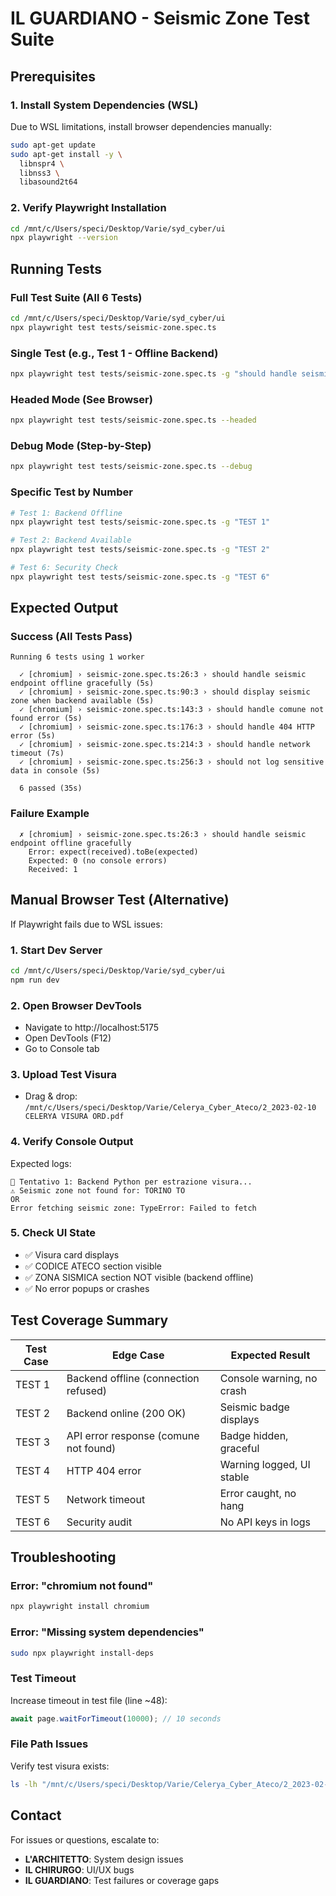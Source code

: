 # IL GUARDIANO - Seismic Zone Test Suite

## Prerequisites

### 1. Install System Dependencies (WSL)
Due to WSL limitations, install browser dependencies manually:

```bash
sudo apt-get update
sudo apt-get install -y \
  libnspr4 \
  libnss3 \
  libasound2t64
```

### 2. Verify Playwright Installation
```bash
cd /mnt/c/Users/speci/Desktop/Varie/syd_cyber/ui
npx playwright --version
```

## Running Tests

### Full Test Suite (All 6 Tests)
```bash
cd /mnt/c/Users/speci/Desktop/Varie/syd_cyber/ui
npx playwright test tests/seismic-zone.spec.ts
```

### Single Test (e.g., Test 1 - Offline Backend)
```bash
npx playwright test tests/seismic-zone.spec.ts -g "should handle seismic endpoint offline gracefully"
```

### Headed Mode (See Browser)
```bash
npx playwright test tests/seismic-zone.spec.ts --headed
```

### Debug Mode (Step-by-Step)
```bash
npx playwright test tests/seismic-zone.spec.ts --debug
```

### Specific Test by Number
```bash
# Test 1: Backend Offline
npx playwright test tests/seismic-zone.spec.ts -g "TEST 1"

# Test 2: Backend Available
npx playwright test tests/seismic-zone.spec.ts -g "TEST 2"

# Test 6: Security Check
npx playwright test tests/seismic-zone.spec.ts -g "TEST 6"
```

## Expected Output

### Success (All Tests Pass)
```
Running 6 tests using 1 worker

  ✓ [chromium] › seismic-zone.spec.ts:26:3 › should handle seismic endpoint offline gracefully (5s)
  ✓ [chromium] › seismic-zone.spec.ts:90:3 › should display seismic zone when backend available (5s)
  ✓ [chromium] › seismic-zone.spec.ts:143:3 › should handle comune not found error (5s)
  ✓ [chromium] › seismic-zone.spec.ts:176:3 › should handle 404 HTTP error (5s)
  ✓ [chromium] › seismic-zone.spec.ts:214:3 › should handle network timeout (7s)
  ✓ [chromium] › seismic-zone.spec.ts:256:3 › should not log sensitive data in console (5s)

  6 passed (35s)
```

### Failure Example
```
  ✗ [chromium] › seismic-zone.spec.ts:26:3 › should handle seismic endpoint offline gracefully
    Error: expect(received).toBe(expected)
    Expected: 0 (no console errors)
    Received: 1
```

## Manual Browser Test (Alternative)

If Playwright fails due to WSL issues:

### 1. Start Dev Server
```bash
cd /mnt/c/Users/speci/Desktop/Varie/syd_cyber/ui
npm run dev
```

### 2. Open Browser DevTools
- Navigate to http://localhost:5175
- Open DevTools (F12)
- Go to Console tab

### 3. Upload Test Visura
- Drag & drop: `/mnt/c/Users/speci/Desktop/Varie/Celerya_Cyber_Ateco/2_2023-02-10 CELERYA VISURA ORD.pdf`

### 4. Verify Console Output
Expected logs:
```
🔧 Tentativo 1: Backend Python per estrazione visura...
⚠️ Seismic zone not found for: TORINO TO
OR
Error fetching seismic zone: TypeError: Failed to fetch
```

### 5. Check UI State
- ✅ Visura card displays
- ✅ CODICE ATECO section visible
- ✅ ZONA SISMICA section NOT visible (backend offline)
- ✅ No error popups or crashes

## Test Coverage Summary

| Test Case | Edge Case | Expected Result |
|-----------|-----------|-----------------|
| TEST 1 | Backend offline (connection refused) | Console warning, no crash |
| TEST 2 | Backend online (200 OK) | Seismic badge displays |
| TEST 3 | API error response (comune not found) | Badge hidden, graceful |
| TEST 4 | HTTP 404 error | Warning logged, UI stable |
| TEST 5 | Network timeout | Error caught, no hang |
| TEST 6 | Security audit | No API keys in logs |

## Troubleshooting

### Error: "chromium not found"
```bash
npx playwright install chromium
```

### Error: "Missing system dependencies"
```bash
sudo npx playwright install-deps
```

### Test Timeout
Increase timeout in test file (line ~48):
```typescript
await page.waitForTimeout(10000); // 10 seconds
```

### File Path Issues
Verify test visura exists:
```bash
ls -lh "/mnt/c/Users/speci/Desktop/Varie/Celerya_Cyber_Ateco/2_2023-02-10 CELERYA VISURA ORD.pdf"
```

## Contact

For issues or questions, escalate to:
- **L'ARCHITETTO**: System design issues
- **IL CHIRURGO**: UI/UX bugs
- **IL GUARDIANO**: Test failures or coverage gaps
